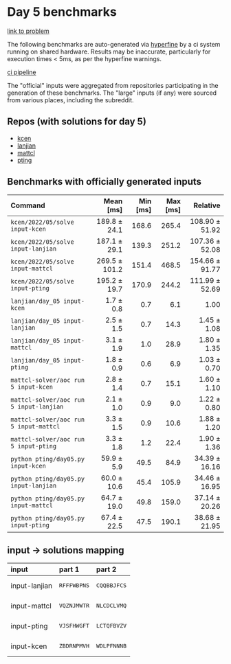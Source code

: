 # Day 5 benchmarks

[link to problem](http://adventofcode.com/2022/day/5)

The following benchmarks are auto-generated via [hyperfine](https://github.com/sharkdp/hyperfine) by a ci system running on shared hardware. Results may be inaccurate, particularly for execution times < 5ms, as per the hyperfine warnings.

[ci pipeline](http://ci.papercode.net:8080/teams/aoc2022/pipelines/aoc-compare-2022)

The "official" inputs were aggregated from repositories participating in the generation of these benchmarks. The "large" inputs (if any) were sourced from various places, including the subreddit.

## Repos (with solutions for day 5)


- [kcen](https://github.com/kcen/AdventOfCode)
- [lanjian](https://github.com/LanJian/aoc-2022)
- [mattcl](https://github.com/mattcl/aoc2022)
- [pting](https://github.com/pting/aoc2022)

## Benchmarks with officially generated inputs
| Command | Mean [ms] | Min [ms] | Max [ms] | Relative |
|:---|---:|---:|---:|---:|
| `kcen/2022/05/solve input-kcen` | 189.8 ± 24.1 | 168.6 | 265.4 | 108.90 ± 51.92 |
| `kcen/2022/05/solve input-lanjian` | 187.1 ± 29.1 | 139.3 | 251.2 | 107.36 ± 52.08 |
| `kcen/2022/05/solve input-mattcl` | 269.5 ± 101.2 | 151.4 | 468.5 | 154.66 ± 91.77 |
| `kcen/2022/05/solve input-pting` | 195.2 ± 19.7 | 170.9 | 244.2 | 111.99 ± 52.69 |
| `lanjian/day_05 input-kcen` | 1.7 ± 0.8 | 0.7 | 6.1 | 1.00 |
| `lanjian/day_05 input-lanjian` | 2.5 ± 1.5 | 0.7 | 14.3 | 1.45 ± 1.08 |
| `lanjian/day_05 input-mattcl` | 3.1 ± 1.9 | 1.0 | 28.9 | 1.80 ± 1.35 |
| `lanjian/day_05 input-pting` | 1.8 ± 0.9 | 0.6 | 6.9 | 1.03 ± 0.70 |
| `mattcl-solver/aoc run 5 input-kcen` | 2.8 ± 1.4 | 0.7 | 15.1 | 1.60 ± 1.10 |
| `mattcl-solver/aoc run 5 input-lanjian` | 2.1 ± 1.0 | 0.9 | 9.0 | 1.22 ± 0.80 |
| `mattcl-solver/aoc run 5 input-mattcl` | 3.3 ± 1.5 | 0.9 | 10.6 | 1.88 ± 1.20 |
| `mattcl-solver/aoc run 5 input-pting` | 3.3 ± 1.8 | 1.2 | 22.4 | 1.90 ± 1.36 |
| `python pting/day05.py input-kcen` | 59.9 ± 5.9 | 49.5 | 84.9 | 34.39 ± 16.16 |
| `python pting/day05.py input-lanjian` | 60.0 ± 10.6 | 45.4 | 105.9 | 34.46 ± 16.95 |
| `python pting/day05.py input-mattcl` | 64.7 ± 19.0 | 49.8 | 159.0 | 37.14 ± 20.26 |
| `python pting/day05.py input-pting` | 67.4 ± 22.5 | 47.5 | 190.1 | 38.68 ± 21.95 |

## input -> solutions mapping
|input|part 1|part 2|
|:---|:---|:---|
|input-lanjian|<pre>RFFFWBPNS</pre>|<pre>CQQBBJFCS</pre>|
|input-mattcl|<pre>VQZNJMWTR</pre>|<pre>NLCDCLVMQ</pre>|
|input-pting|<pre>VJSFHWGFT</pre>|<pre>LCTQFBVZV</pre>|
|input-kcen|<pre>ZBDRNPMVH</pre>|<pre>WDLPFNNNB</pre>|
